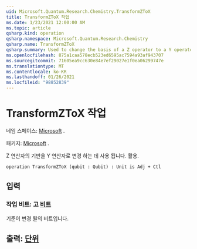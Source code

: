 ```yaml
---
uid: Microsoft.Quantum.Research.Chemistry.TransformZToX
title: TransformZToX 작업
ms.date: 1/23/2021 12:00:00 AM
ms.topic: article
qsharp.kind: operation
qsharp.namespace: Microsoft.Quantum.Research.Chemistry
qsharp.name: TransformZToX
qsharp.summary: Used to change the basis of a Z operator to a Y operator. conjugation.
ms.openlocfilehash: 875a1caa578ecb523ed6595ac7594a93af943707
ms.sourcegitcommit: 71605ea9cc630e84e7ef29027e1f0ea06299747e
ms.translationtype: MT
ms.contentlocale: ko-KR
ms.lasthandoff: 01/26/2021
ms.locfileid: "98852839"
---
```

# <a name="transformztox-operation"></a>TransformZToX 작업

네임 스페이스: [Microsoft](xref:Microsoft.Quantum.Research.Chemistry) .

패키지: [Microsoft](https://nuget.org/packages/Microsoft.Quantum.Research.Chemistry) .


Z 연산자의 기반을 Y 연산자로 변경 하는 데 사용 됩니다.
활용.

```qsharp
operation TransformZToX (qubit : Qubit) : Unit is Adj + Ctl
```


## <a name="input"></a>입력

### <a name="qubit--qubit"></a>작업 비트: 고 [비트](xref:microsoft.quantum.lang-ref.qubit)

기준이 변경 될의 비트입니다.



## <a name="output--unit"></a>출력: [단위](xref:microsoft.quantum.lang-ref.unit)

